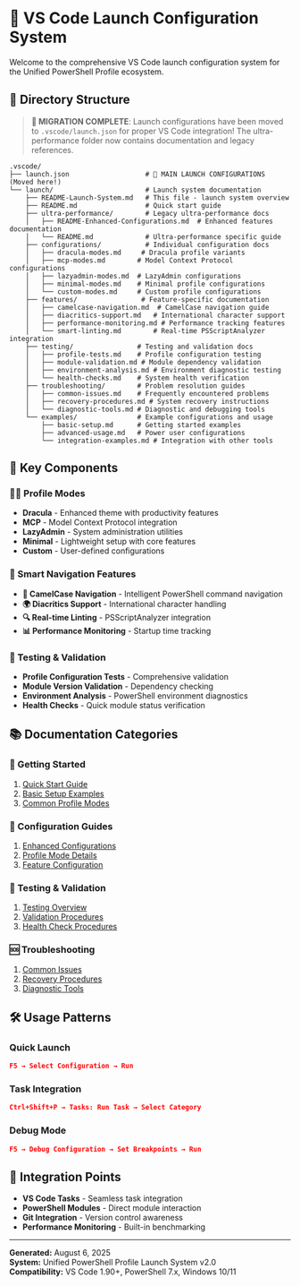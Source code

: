 # 🚀 VS Code Launch Configuration System

Welcome to the comprehensive VS Code launch configuration system for the Unified PowerShell Profile ecosystem.

## 📁 Directory Structure

> **🚀 MIGRATION COMPLETE**: Launch configurations have been moved to `.vscode/launch.json` for proper VS Code integration! The ultra-performance folder now contains documentation and legacy references.

```
.vscode/
├── launch.json                   # 🚀 MAIN LAUNCH CONFIGURATIONS (Moved here!)
└── launch/                       # Launch system documentation
    ├── README-Launch-System.md   # This file - launch system overview
    ├── README.md                 # Quick start guide
    ├── ultra-performance/        # Legacy ultra-performance docs
    │   ├── README-Enhanced-Configurations.md  # Enhanced features documentation
    │   └── README.md             # Ultra-performance specific guide
    ├── configurations/           # Individual configuration docs
    │   ├── dracula-modes.md     # Dracula profile variants
    │   ├── mcp-modes.md        # Model Context Protocol configurations
    │   ├── lazyadmin-modes.md  # LazyAdmin configurations
    │   ├── minimal-modes.md    # Minimal profile configurations
    │   └── custom-modes.md     # Custom profile configurations
    ├── features/                # Feature-specific documentation
    │   ├── camelcase-navigation.md  # CamelCase navigation guide
    │   ├── diacritics-support.md   # International character support
    │   ├── performance-monitoring.md # Performance tracking features
    │   └── smart-linting.md        # Real-time PSScriptAnalyzer integration
    ├── testing/                # Testing and validation docs
    │   ├── profile-tests.md    # Profile configuration testing
    │   ├── module-validation.md # Module dependency validation
    │   ├── environment-analysis.md # Environment diagnostic testing
    │   └── health-checks.md    # System health verification
    ├── troubleshooting/        # Problem resolution guides
    │   ├── common-issues.md    # Frequently encountered problems
    │   ├── recovery-procedures.md # System recovery instructions
    │   └── diagnostic-tools.md # Diagnostic and debugging tools
    └── examples/               # Example configurations and usage
        ├── basic-setup.md      # Getting started examples
        ├── advanced-usage.md   # Power user configurations
        └── integration-examples.md # Integration with other tools
```

## 🎯 Key Components

### 🧛‍♂️ Profile Modes
- **Dracula** - Enhanced theme with productivity features
- **MCP** - Model Context Protocol integration
- **LazyAdmin** - System administration utilities
- **Minimal** - Lightweight setup with core features
- **Custom** - User-defined configurations

### 🎨 Smart Navigation Features
- **🐪 CamelCase Navigation** - Intelligent PowerShell command navigation
- **🌍 Diacritics Support** - International character handling
- **🔍 Real-time Linting** - PSScriptAnalyzer integration
- **📊 Performance Monitoring** - Startup time tracking

### 🧪 Testing & Validation
- **Profile Configuration Tests** - Comprehensive validation
- **Module Version Validation** - Dependency checking
- **Environment Analysis** - PowerShell environment diagnostics
- **Health Checks** - Quick module status verification

## 📚 Documentation Categories

### 📖 Getting Started
1. [Quick Start Guide](README.md)
2. [Basic Setup Examples](examples/basic-setup.md)
3. [Common Profile Modes](configurations/)

### 🔧 Configuration Guides
1. [Enhanced Configurations](ultra-performance/README-Enhanced-Configurations.md)
2. [Profile Mode Details](configurations/)
3. [Feature Configuration](features/)

### 🧪 Testing & Validation
1. [Testing Overview](testing/)
2. [Validation Procedures](testing/module-validation.md)
3. [Health Check Procedures](testing/health-checks.md)

### 🆘 Troubleshooting
1. [Common Issues](troubleshooting/common-issues.md)
2. [Recovery Procedures](troubleshooting/recovery-procedures.md)
3. [Diagnostic Tools](troubleshooting/diagnostic-tools.md)

## 🛠️ Usage Patterns

### Quick Launch
```json
F5 → Select Configuration → Run
```

### Task Integration
```json
Ctrl+Shift+P → Tasks: Run Task → Select Category
```

### Debug Mode
```json
F5 → Debug Configuration → Set Breakpoints → Run
```

## 🔗 Integration Points

- **VS Code Tasks** - Seamless task integration
- **PowerShell Modules** - Direct module interaction
- **Git Integration** - Version control awareness
- **Performance Monitoring** - Built-in benchmarking

---

**Generated:** August 6, 2025  
**System:** Unified PowerShell Profile Launch System v2.0  
**Compatibility:** VS Code 1.90+, PowerShell 7.x, Windows 10/11
